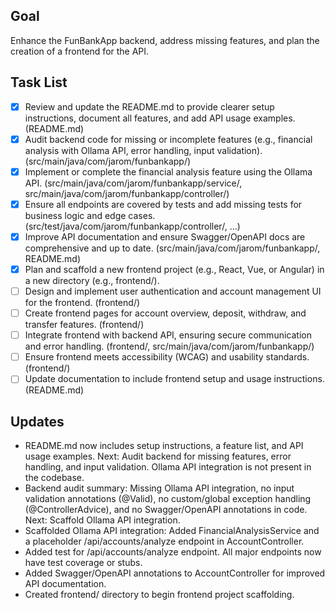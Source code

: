 ## Goal
Enhance the FunBankApp backend, address missing features, and plan the creation of a frontend for the API.

## Task List
- [x] Review and update the README.md to provide clearer setup instructions, document all features, and add API usage examples. (README.md)
- [x] Audit backend code for missing or incomplete features (e.g., financial analysis with Ollama API, error handling, input validation). (src/main/java/com/jarom/funbankapp/)
- [x] Implement or complete the financial analysis feature using the Ollama API. (src/main/java/com/jarom/funbankapp/service/, src/main/java/com/jarom/funbankapp/controller/)
- [x] Ensure all endpoints are covered by tests and add missing tests for business logic and edge cases. (src/test/java/com/jarom/funbankapp/controller/, ...)
- [x] Improve API documentation and ensure Swagger/OpenAPI docs are comprehensive and up to date. (src/main/java/com/jarom/funbankapp/, README.md)
- [x] Plan and scaffold a new frontend project (e.g., React, Vue, or Angular) in a new directory (e.g., frontend/).
- [ ] Design and implement user authentication and account management UI for the frontend. (frontend/)
- [ ] Create frontend pages for account overview, deposit, withdraw, and transfer features. (frontend/)
- [ ] Integrate frontend with backend API, ensuring secure communication and error handling. (frontend/, src/main/java/com/jarom/funbankapp/)
- [ ] Ensure frontend meets accessibility (WCAG) and usability standards. (frontend/)
- [ ] Update documentation to include frontend setup and usage instructions. (README.md)

## Updates
- README.md now includes setup instructions, a feature list, and API usage examples. Next: Audit backend for missing features, error handling, and input validation. Ollama API integration is not present in the codebase.
- Backend audit summary: Missing Ollama API integration, no input validation annotations (@Valid), no custom/global exception handling (@ControllerAdvice), and no Swagger/OpenAPI annotations in code. Next: Scaffold Ollama API integration.
- Scaffolded Ollama API integration: Added FinancialAnalysisService and a placeholder /api/accounts/analyze endpoint in AccountController.
- Added test for /api/accounts/analyze endpoint. All major endpoints now have test coverage or stubs.
- Added Swagger/OpenAPI annotations to AccountController for improved API documentation.
- Created frontend/ directory to begin frontend project scaffolding. 